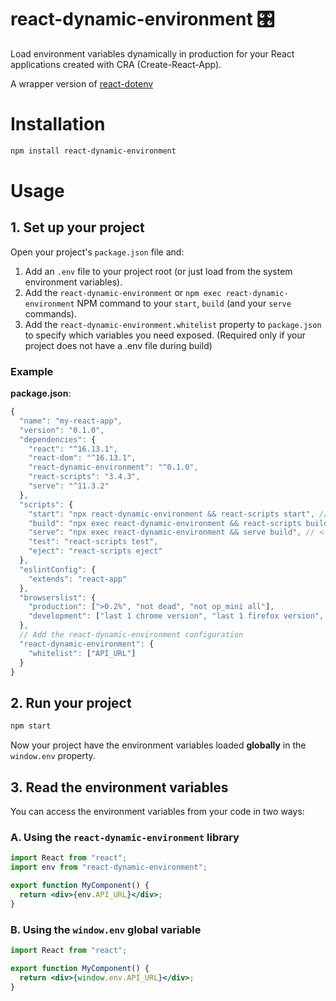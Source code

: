 # react-dynamic-environment 🎛

Load environment variables dynamically in production for your React applications created with CRA (Create-React-App).

A wrapper version of [react-dotenv](https://www.npmjs.com/package/react-dotenv)


# Installation

```sh
npm install react-dynamic-environment
```

# Usage

## 1. Set up your project

Open your project's `package.json` file and:

1. Add an `.env` file to your project root (or just load from the system environment variables).
1. Add the `react-dynamic-environment` or `npm exec react-dynamic-environment` NPM command to your `start`, `build` (and your `serve` commands).
1. Add the `react-dynamic-environment.whitelist` property to `package.json` to specify which variables you need exposed. (Required only if your project does not have a .env file during build)

### Example

**package.json**:
```js
{
  "name": "my-react-app",
  "version": "0.1.0",
  "dependencies": {
    "react": "^16.13.1",
    "react-dom": "^16.13.1",
    "react-dynamic-environment": "^0.1.0",
    "react-scripts": "3.4.3",
    "serve": "^11.3.2"
  },
  "scripts": {
    "start": "npx react-dynamic-environment && react-scripts start", // <-- append command
    "build": "npx exec react-dynamic-environment && react-scripts build", // <-- append command
    "serve": "npx exec react-dynamic-environment && serve build", // <-- append command
    "test": "react-scripts test",
    "eject": "react-scripts eject"
  },
  "eslintConfig": {
    "extends": "react-app"
  },
  "browserslist": {
    "production": [">0.2%", "not dead", "not op_mini all"],
    "development": ["last 1 chrome version", "last 1 firefox version", "last 1 safari version"]
  },
  // Add the react-dynamic-environment configuration
  "react-dynamic-environment": {
    "whitelist": ["API_URL"]
  }
}
```

## 2. Run your project

```sh
npm start
```

Now your project have the environment variables loaded **globally** in the `window.env` property.

## 3. Read the environment variables

You can access the environment variables from your code in two ways:

### A. Using the `react-dynamic-environment` library

```jsx
import React from "react";
import env from "react-dynamic-environment";

export function MyComponent() {
  return <div>{env.API_URL}</div>;
}
```

### B. Using the `window.env` global variable

```jsx
import React from "react";

export function MyComponent() {
  return <div>{window.env.API_URL}</div>;
}
```